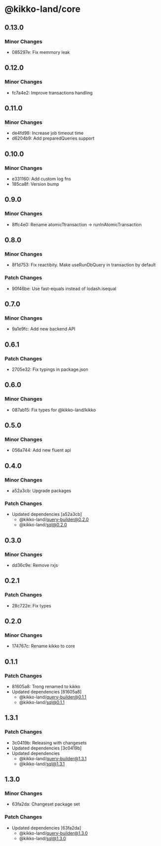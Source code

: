 # @kikko-land/core

## 0.13.0

### Minor Changes

- 085297e: Fix memmory leak

## 0.12.0

### Minor Changes

- fc7a4e2: Improve transactions handling

## 0.11.0

### Minor Changes

- de4fd98: Increase job timeout time
- d6204b9: Add preparedQueries support

## 0.10.0

### Minor Changes

- e331160: Add custom log fns
- 185ca8f: Version bump

## 0.9.0

### Minor Changes

- 8ffc4e0: Rename atomicTtransaction -> runInAtomicTransaction

## 0.8.0

### Minor Changes

- 8f1d753: Fix reactibity. Make useRunDbQuery in transaction by default

### Patch Changes

- 90f46be: Use fast-equals instead of lodash.isequal

## 0.7.0

### Minor Changes

- 9a1e9fc: Add new backend API

## 0.6.1

### Patch Changes

- 2705e32: Fix typings in package.json

## 0.6.0

### Minor Changes

- 087ab15: Fix types for @kikko-land/kikko

## 0.5.0

### Minor Changes

- 056a744: Add new fluent api

## 0.4.0

### Minor Changes

- a52a3cb: Upgrade packages

### Patch Changes

- Updated dependencies [a52a3cb]
  - @kikko-land/query-builder@0.2.0
  - @kikko-land/sql@0.2.0

## 0.3.0

### Minor Changes

- dd36c9e: Remove rxjs

## 0.2.1

### Patch Changes

- 28c722e: Fix types

## 0.2.0

### Minor Changes

- 174767c: Rename kikko to core

## 0.1.1

### Patch Changes

- 81605a8: Trong renamed to kikko
- Updated dependencies [81605a8]
  - @kikko-land/query-builder@0.1.1
  - @kikko-land/sql@0.1.1

## 1.3.1

### Patch Changes

- 3c0419b: Releasing with changesets
- Updated dependencies [3c0419b]
- Updated dependencies
  - @kikko-land/query-builder@1.3.1
  - @kikko-land/sql@1.3.1

## 1.3.0

### Minor Changes

- 63fa2da: Changeset package set

### Patch Changes

- Updated dependencies [63fa2da]
  - @kikko-land/query-builder@1.3.0
  - @kikko-land/sql@1.3.0

